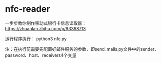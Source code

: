 # nfc-reader

一步步教你制作移动式银行卡信息读取器：
https://zhuanlan.zhihu.com/p/93398713

运行程序执行：
python3 nfc.py

注：在执行前需要先配置好邮件服务的参数，即send_mails.py文件中的sender、password、host、receivers4个变量

